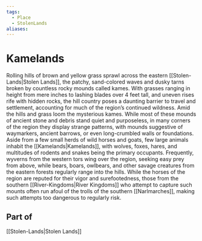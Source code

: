 ```yaml
---
tags:
  - Place
  - StolenLands
aliases:
---
```

# Kamelands
Rolling hills of brown and yellow grass sprawl across the eastern [[Stolen-Lands|Stolen Lands]], the patchy, sand-colored waves and dusky tarns broken by countless rocky mounds called kames. With grasses ranging in height from mere inches to lashing blades over 4 feet tall, and uneven rises rife with hidden rocks, the hill country poses a daunting barrier to travel and settlement, accounting for much of the region’s continued wildness. Amid the hills and grass loom the mysterious kames. While most of these mounds of ancient stone and debris stand quiet and purposeless, in many corners of the region they display strange patterns, with mounds suggestive of waymarkers, ancient barrows, or even long-crumbled walls or foundations. Aside from a few small herds of wild horses and goats, few large animals inhabit the [[Kamelands|Kamelands]], with wolves, foxes, hares, and multitudes of rodents and snakes being the primary occupants. Frequently, wyverns from the western tors wing over the region, seeking easy prey from above, while bears, boars, owlbears, and other savage creatures from the eastern forests regularly range into the hills. While the horses of the region are reputed for their vigor and surefootedness, those from the southern [[River-Kingdoms|River Kingdoms]] who attempt to capture such mounts often run afoul of the trolls of the southern [[Narlmarches]], making such attempts too dangerous to regularly risk.
## Part of
[[Stolen-Lands|Stolen Lands]]